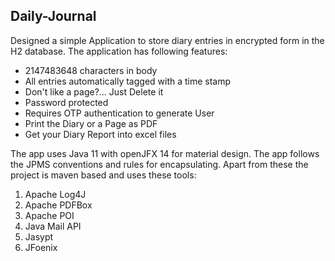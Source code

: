 ## Daily-Journal

Designed a simple Application to store diary entries in encrypted form in the H2 database. The application has following features:

- 2147483648 characters in body
- All entries automatically tagged with a time stamp
- Don't like a page?... Just Delete it
- Password protected
- Requires OTP authentication to generate User
- Print the Diary or a Page as PDF
- Get your Diary Report into excel files

The app uses Java 11 with openJFX 14 for material design. The app follows the JPMS conventions and rules for encapsulating. Apart from these the project is maven based and uses these tools:

1. Apache Log4J
2. Apache PDFBox
3. Apache POI
4. Java Mail API
5. Jasypt
6. JFoenix
